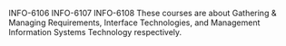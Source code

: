 INFO-6106 
INFO-6107
INFO-6108
These courses are about Gathering & Managing Requirements, Interface Technologies, and Management Information Systems Technology respectively.
